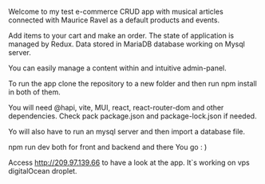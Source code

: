 Welcome to my test e-commerce CRUD app with musical articles connected with Maurice Ravel as a default products and events.

Add items to your cart and make an order. The state of application is managed by Redux. Data stored in MariaDB database working on Mysql server.

You can easily manage a content within and intuitive admin-panel.

To run the app clone the repository to a new folder and then run npm install in both of them.

You will need @hapi, vite, MUI, react, react-router-dom and other dependencies. Check pack package.json and package-lock.json if needed.

Yo will also have to run an mysql server and then import a database file.

  npm run dev both for front and backend and there You go : )

Access http://209.97.139.66 to have a look at the app. It`s working on vps digitalOcean droplet.
